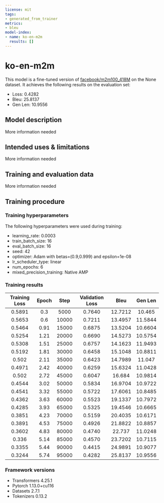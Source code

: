 ```yaml
---
license: mit
tags:
- generated_from_trainer
metrics:
- bleu
model-index:
- name: ko-en-m2m
  results: []
---
```


<!-- This model card has been generated automatically according to the information the Trainer had access to. You
should probably proofread and complete it, then remove this comment. -->

# ko-en-m2m

This model is a fine-tuned version of [facebook/m2m100_418M](https://huggingface.co/facebook/m2m100_418M) on the None dataset.
It achieves the following results on the evaluation set:
- Loss: 0.4282
- Bleu: 25.8137
- Gen Len: 10.9556

## Model description

More information needed

## Intended uses & limitations

More information needed

## Training and evaluation data

More information needed

## Training procedure

### Training hyperparameters

The following hyperparameters were used during training:
- learning_rate: 0.0003
- train_batch_size: 16
- eval_batch_size: 16
- seed: 42
- optimizer: Adam with betas=(0.9,0.999) and epsilon=1e-08
- lr_scheduler_type: linear
- num_epochs: 6
- mixed_precision_training: Native AMP

### Training results

| Training Loss | Epoch | Step  | Validation Loss | Bleu    | Gen Len |
|:-------------:|:-----:|:-----:|:---------------:|:-------:|:-------:|
| 0.5891        | 0.3   | 5000  | 0.7640          | 12.7212 | 10.465  |
| 0.5653        | 0.6   | 10000 | 0.7211          | 13.4957 | 11.5844 |
| 0.5464        | 0.91  | 15000 | 0.6875          | 13.5204 | 10.6604 |
| 0.5254        | 1.21  | 20000 | 0.6690          | 14.5273 | 10.5754 |
| 0.5308        | 1.51  | 25000 | 0.6757          | 14.1623 | 11.9493 |
| 0.5192        | 1.81  | 30000 | 0.6458          | 15.1048 | 10.8811 |
| 0.502         | 2.11  | 35000 | 0.6423          | 14.7989 | 11.047  |
| 0.4971        | 2.42  | 40000 | 0.6259          | 15.6324 | 11.0428 |
| 0.502         | 2.72  | 45000 | 0.6047          | 16.684  | 10.9814 |
| 0.4544        | 3.02  | 50000 | 0.5834          | 16.9704 | 10.9722 |
| 0.4541        | 3.32  | 55000 | 0.5722          | 17.6061 | 10.8485 |
| 0.4362        | 3.63  | 60000 | 0.5523          | 19.1337 | 10.7972 |
| 0.4285        | 3.93  | 65000 | 0.5325          | 19.4546 | 10.6665 |
| 0.3851        | 4.23  | 70000 | 0.5159          | 20.4035 | 10.6171 |
| 0.3891        | 4.53  | 75000 | 0.4926          | 21.8822 | 10.8857 |
| 0.3602        | 4.83  | 80000 | 0.4740          | 22.737  | 11.0248 |
| 0.336         | 5.14  | 85000 | 0.4570          | 23.7202 | 10.7115 |
| 0.3355        | 5.44  | 90000 | 0.4415          | 24.9891 | 10.9077 |
| 0.3244        | 5.74  | 95000 | 0.4282          | 25.8137 | 10.9556 |


### Framework versions

- Transformers 4.25.1
- Pytorch 1.13.0+cu116
- Datasets 2.7.1
- Tokenizers 0.13.2

